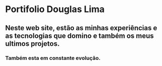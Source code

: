 # Portifolio Douglas Lima

## Neste web site, estão as minhas experiências e as tecnologias que domino e também os meus ultimos projetos.

### Também esta em constante evolução.
